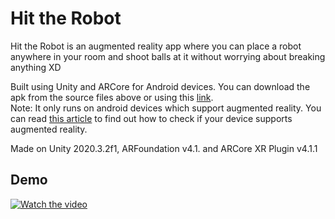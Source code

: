 # Hit the Robot
Hit the Robot is an augmented reality app where you can place a robot anywhere in your room and shoot balls at it without worrying about breaking anything XD 

Built using Unity and ARCore for Android devices. You can download the apk from the source files above or using this [link](https://drive.google.com/drive/folders/1RtL2xmXgyWCpe5gUqmznmQlDq7Bop_aR?usp=sharing).  
Note: It only runs on android devices which support augmented reality. You can read [this article](https://www.dignited.com/60048/how-to-know-if-your-smartphone-supports-augmented-reality-ar/#:~:text=Go%20to%20the%20Play%20store,the%20list%20of%20supported%20devices.) to find out how to check if your device supports augmented reality.

Made on Unity 2020.3.2f1, ARFoundation v4.1. and ARCore XR Plugin v4.1.1

## Demo
[![Watch the video](https://user-images.githubusercontent.com/55681233/118394693-d49cde80-b663-11eb-987f-41f6d85e48a4.png)](https://www.youtube.com/watch?v=xnjLLZsCa2k)
